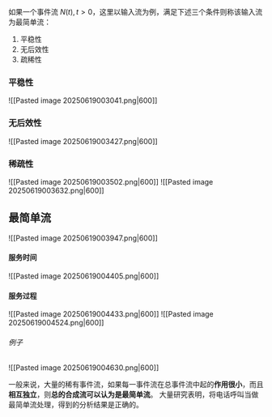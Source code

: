 如果一个事件流 ${N(t), t >0}$，这里以输入流为例，满足下述三个条件则称该输入流为最简单流：
1. 平稳性 
2. 无后效性 
3. 疏稀性
### 平稳性
![[Pasted image 20250619003041.png|600]]
### 无后效性
![[Pasted image 20250619003427.png|600]]
### 稀疏性
![[Pasted image 20250619003502.png|600]]
![[Pasted image 20250619003632.png|600]]


## 最简单流
![[Pasted image 20250619003947.png|600]]
#### 服务时间
![[Pasted image 20250619004405.png|600]]
#### 服务过程
![[Pasted image 20250619004433.png|600]]
![[Pasted image 20250619004524.png|600]]
###### 例子
![[Pasted image 20250619004630.png|600]]

一般来说，大量的稀有事件流，如果每一事件流在总事件流中起的**作用很小**，而且**相互独立**，则**总的合成流可以认为是最简单流**。
大量研究表明，将电话呼叫当做最简单流处理，得到的分析结果是正确的。